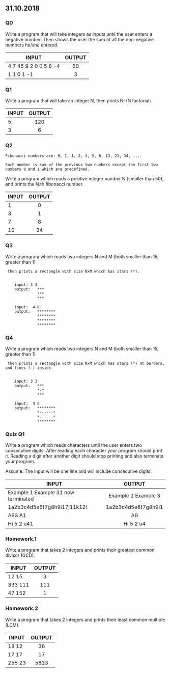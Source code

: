 
## 31.10.2018

### Q0

 Write a program that will take integers as inputs until the user enters a negative number. Then shows the user the sum of all the non-negative numbers he/she entered.
 

| INPUT      | OUTPUT    |         
| ---------  |:---------:| 
| 4 7 45 9 2 0 0 5 8 -4      | 80 | 
| 1 1 0 1 -1      | 3 | 




### Q1

Write a program that will take an integer N, then prints N! (N factorial). 


| INPUT      | OUTPUT    |         
| ---------  |:---------:| 
| 5     | 120 | 
| 3     | 6 | 



### Q2

    Fibonacci numbers are: 0, 1, 1, 2, 3, 5, 8, 13, 21, 34, .... 

    Each number is sum of the previous two numbers except the first two numbers 0 and 1 which are predefined.

Write a program which reads a positive integer number N (smaller than 50), and prints the N.th fibonacci number. 


| INPUT      | OUTPUT    |         
| ---------  |:---------:| 
| 1     | 0 | 
| 3     | 1 | 
| 7     | 8 | 
| 10     | 34 | 



 ### Q3
 Write a program which reads two integers N and M (both smaller than 15, greater than 1) 
 
     then prints a rectangle with size NxM which has stars (*).
     
     
        input: 3 3
        output:   ***
                  ***
                  ***
        
        input:  4 8
        output:   ********
                  ********
                  ********
                  ********
        

 ### Q4
 Write a program which reads two integers N and M (both smaller than 15, greater than 1) 
 
     then prints a rectangle with size NxM which has stars (*) at borders, and lines (-) inside. 
     
     
        input: 3 3
        output:   ***
                  *-*
                  ***
        
        input:  4 8
        output:   ********
                  *------*
                  *------*
                  ********

### Quiz Q1
Write a program which reads characters until the user enters two consecutive digits. After reading each character your program should print it. Reading a digit after another digit should stop printing and also terminate your program.

Assume: The input will be one line and will include consecutive digits.


| INPUT      | OUTPUT    |         
| ---------  |:---------:| 
| Example 1 Example 31 now terminated     | Example 1 Example 3 | 
| 1a2b3c4d5e6f7g8h9i17j11k12l     | 1a2b3c4d5e6f7g8h9i1 | 
| A93 A1     | A9 | 
| Hi 5 2 u41     | Hi 5 2 u4 | 



### Homework.1

 Write a program that takes 2 integers and prints their greatest common divisor (GCD). 



| INPUT      | OUTPUT    |         
| ---------  |:---------:| 
| 12 15     | 3 | 
| 333 111     | 111 | 
| 47 152     | 1 |



### Homework.2

 Write a program that takes 2 integers and prints their least common multiple (LCM). 
 

| INPUT      | OUTPUT    |         
| ---------  |:---------:| 
| 18 12     | 36 | 
| 17 17     | 17 | 
| 255 23     | 5823 |

